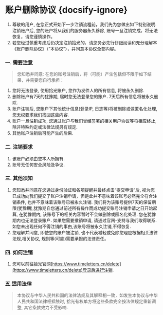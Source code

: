 # 账户删除协议 {docsify-ignore}

1. 尊敬的用户, 在您正式开始下一步注销流程前，我们先为您做出如下特别说明: 注销账户后, 您的账户将从我们的服务器永久移除, 账号一旦注销完成，将无法恢复，请您谨慎操作。
2. 若您经过慎重考虑后仍决定注销拾光的，请您务必先行仔细阅读和充分理解本《账户删除协议》（“本协议”），并同意本协议全部内容。

### 一. 需要注意

> 您知悉并同意: 在您的账号注销后，将（可能）产生包括但不限于如下结果，并需要您自行承担：

1. 您将无法登录, 使用拾光账户, 您作为发件人的所有信息, 将被永久删除.
2. 删除账户有7天的犹豫期, 届时您无法登录您的账户. 7天后所有信息将被永久删除.
3. 账户注销后, 您账户下其他统计信息(登录IP, 日志等)将被删除或做匿名化处理, 您无权要求我们找回这些内容.
4. 账户一旦注销成功, 您通过账户与我们曾经签署的相关用户协议等将相应终止, 除非特殊约定或法律法规另有规定.
5. 其他账户注销后可能产生的后果.

### 二. 注销要求

1. 该账户必须由您本人所拥有.
2. 账号无任何安全风险及争议.

### 三. 其他须知

1. 您知悉并同意在您通过身份验证和各项提醒并最终点击“提交申请”后, 视为您已成功向我们提交了账户注销申请，但是此并不意味着该账号必然完全符合注销条件, 也并不意味着该账号已被永久注销. 我们将为该账号提供7天的保留期限(犹豫期),犹豫期自您通过前述所有操作而成功提交账号注销申请之日开始起算, 在犹豫期内, 该账号下的相关内容暂时不会做删除或匿名化处理. 您在犹豫期内也无法登录账户. 如果您需要撤销申请, 请通过官网-支持与我们取得联系. 如您未出现任何不得注销的事由,该账号将被永久注销,不得恢复.
2. 您理解并同意, 即使您的账户被注销, 也不代表减轻或免除您理应根据相关法律法规,相关协议, 规则等(可能)需要承担的法律责任。

### 四. 如何注销

1. 您可以前往拾光官网[https://www.timeletters.cn/delete](https://www.timeletters.cn/delete)登录后进行注销.

### 五.适用法律

> 本协议与中华人民共和国的法律法规及其解释相一致，如发生本协议与中华人民共和国法律相抵触时, 拾光有权单方将这些条款完全按法律规定重新调整, 其它条款效力不受影响.
